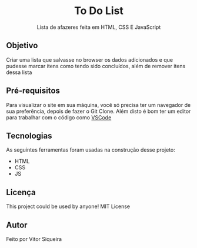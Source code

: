 <h1 align="center">To Do List</h1>
<p align="center">Lista de afazeres feita em HTML, CSS E JavaScript</p>

## Objetivo

Criar uma lista que salvasse no browser os dados adicionados e que pudesse marcar itens como tendo sido concluídos, além de remover itens dessa lista

## Pré-requisitos

Para visualizar o site em sua máquina, você só precisa ter um navegador de sua preferência, depois de fazer o Git Clone.
Além disto é bom ter um editor para trabalhar com o código como [VSCode](https://code.visualstudio.com/)

## Tecnologias

As seguintes ferramentas foram usadas na construção desse projeto:

- HTML
- CSS
- JS

## Licença

This project could be used by anyone! MIT License

## Autor
Feito por Vitor Siqueira
